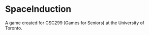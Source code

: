 SpaceInduction
==============

A game created for CSC299 (Games for Seniors) at the University of Toronto.
